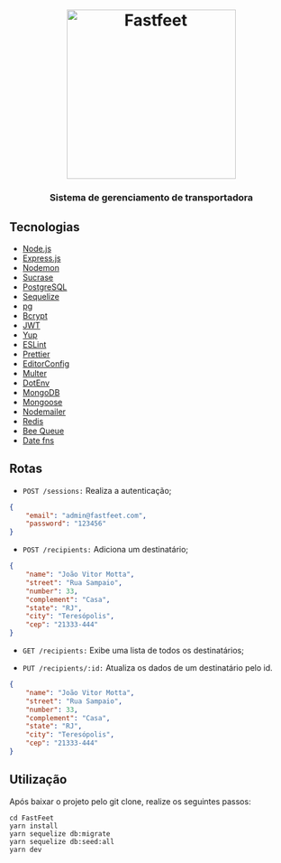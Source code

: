 <h1 align="center">
  <img alt="Fastfeet" title="Fastfeet" src="https://github.com/Rocketseat/bootcamp-gostack-desafio-02/raw/master/.github/logo.png" width="300px" />
</h1>

<h3 align="center">
  Sistema de gerenciamento de transportadora
</h3>

## Tecnologias

* [Node.js](https://nodejs.org/pt-br/)
* [Express.js](https://www.npmjs.com/package/express)
* [Nodemon](https://www.npmjs.com/package/nodemon)
* [Sucrase](https://www.npmjs.com/package/sucrase)
* [PostgreSQL](https://www.postgresql.org/)
* [Sequelize](https://www.npmjs.com/package/sequelize)
* [pg](https://www.npmjs.com/package/pg)
* [Bcrypt](https://www.npmjs.com/package/bcryptjs)
* [JWT](https://www.npmjs.com/package/jsonwebtoken)
* [Yup](https://www.npmjs.com/package/yup)
* [ESLint](https://www.npmjs.com/package/eslint)
* [Prettier](https://www.npmjs.com/package/prettier)
* [EditorConfig](https://www.npmjs.com/package/editorconfig)
* [Multer](https://www.npmjs.com/package/multer)
* [DotEnv](https://www.npmjs.com/package/dotenv)
* [MongoDB](https://www.mongodb.com/)
* [Mongoose](https://www.npmjs.com/package/mongoose)
* [Nodemailer](https://www.npmjs.com/package/nodemailer)
* [Redis](https://redis.io/)
* [Bee Queue](https://www.npmjs.com/package/bee-queue)
* [Date fns](https://www.npmjs.com/package/date-fns)


## Rotas

* `POST /sessions:` Realiza a autenticação;
```json
{
	"email": "admin@fastfeet.com",
	"password": "123456"
}
```

* `POST /recipients:` Adiciona um destinatário;
```json
{
	"name": "João Vitor Motta",
	"street": "Rua Sampaio",
	"number": 33,
	"complement": "Casa",
	"state": "RJ",
	"city": "Teresópolis",
	"cep": "21333-444"
}
```

* `GET /recipients:` Exibe uma lista de todos os destinatários;

* `PUT /recipients/:id:` Atualiza os dados de um destinatário pelo id.
```json
{
	"name": "João Vitor Motta",
	"street": "Rua Sampaio",
	"number": 33,
	"complement": "Casa",
	"state": "RJ",
	"city": "Teresópolis",
	"cep": "21333-444"
}
```


## Utilização

Após baixar o projeto pelo git clone, realize os seguintes passos:

```console
cd FastFeet
yarn install
yarn sequelize db:migrate
yarn sequelize db:seed:all
yarn dev
```
